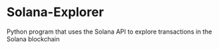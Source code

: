 # Solana-Explorer
Python program that uses the Solana API to explore transactions in the Solana blockchain
